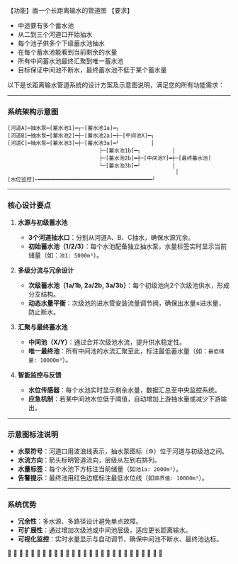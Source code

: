 【功能】画一个长距离输水的管道图
【要求】
- 中途要有多个蓄水池
- 从二到三个河道口开始抽水
- 每个池子供多个下级蓄水池抽水
- 在每个蓄水池能看到当前剩余的水量 
- 所有中间蓄水池最终汇聚到唯一蓄水池 
- 目标保证中间池不断水，最终蓄水池不低于某个蓄水量



以下是长距离输水管道系统的设计方案及示意图说明，满足您的所有功能需求：

---

### **系统架构示意图**
```
[河道A]━抽水泵━[蓄水池1]━┬─[蓄水池1a]━┐
[河道B]━抽水泵━[蓄水池2]━┼─[蓄水池2a]━┼─[中间池X]━┐
[河道C]━抽水泵━[蓄水池3]━┼─[蓄水池3a]━┘          │
                             ├─[蓄水池1b]━┐          │
                             ├─[蓄水池2b]━┼─[中间池Y]━┼─[最终蓄水池]
                             └─[蓄水池3b]━┘          │
                                                     │
[水位监控]←━━━━━━━━━━━━━━━━━━━━━━━━━━━━━━━━━━━━┘
```

---

### **核心设计要点**
1. **水源与初级蓄水池**
   - **3个河道抽水口**：分别从河道A、B、C抽水，确保水源冗余。
   - **初始蓄水池（1/2/3）**：每个水池配备独立抽水泵，水量标签实时显示当前储量（如：`池1: 5000m³`）。

2. **多级分流与冗余设计**
   - **次级蓄水池（1a/1b, 2a/2b, 3a/3b）**：每个初级池向2个次级池供水，形成分支结构。
   - **动态水量平衡**：次级池的进水管安装流量调节阀，确保出水量≤进水量，防止断水。

3. **汇聚与最终蓄水池**
   - **中间池（X/Y）**：通过合并次级池水流，提升供水稳定性。
   - **唯一最终池**：所有中间池的水流汇聚至此，标注最低蓄水量（如：`最低储量: 10000m³`）。

4. **智能监控与反馈**
   - **水位传感器**：每个水池实时显示剩余水量，数据汇总至中央监控系统。
   - **应急机制**：若某中间池水位低于阈值，自动增加上游抽水量或减少下游输出。

---

### **示意图标注说明**
- **水泵符号**：河道口用波浪线表示，抽水泵图标（⚙️）位于河道与初级池之间。
- **水流方向**：箭头标明管道流向，层级从左到右排列。
- **水量标签**：每个水池下方标注当前储量（如`池1a: 2000m³`）。
- **告警提示**：最终池用红色边框标注最低水位线（如`临界值: 10000m³`）。

---

### **系统优势**
- **冗余性**：多水源、多路径设计避免单点故障。
- **可扩展性**：通过增加次级池或中间池层级，适应更长距离输水。
- **可视化监控**：实时水量显示与自动调节，确保中间池不断水、最终池达标。

 🌊 🌊 🌊 🌊 🌊 🌊 🌊 🌊 🌊 🌊 🌊 🌊 🌊 🌊 🌊 🌊 🌊 🌊 🌊 🌊 🌊 🌊 🌊 🌊 🌊 🌊 🌊